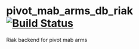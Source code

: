 pivot_mab_arms_db_riak [![Build Status](https://travis-ci.org/pivotapp/pivot_mab_arms_db_riak.png?branch=master)](https://travis-ci.org/pivotapp/pivot_mab_arms_db_riak)
======================

Riak backend for pivot mab arms
